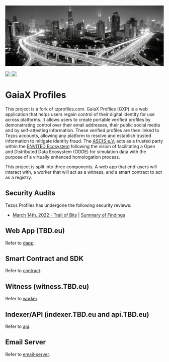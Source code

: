 ![tp header](/docs/envited.png)

[![](https://img.shields.io/badge/License-Apache--2.0-green)](https://www.apache.org/licenses/LICENSE-2.0.html) [![](https://img.shields.io/twitter/follow/ASCS_eV?label=Follow&style=social)](https://twitter.com/ASCS_eV)

# GaiaX Profiles

This project is a fork of tzprofiles.com. GaiaX Profiles (GXP) is
a web application that helps users regain control of their digital
identity for use across platforms. It allows users to create portable
verified profiles by demonstrating control over their email addresses,
their public social media and by self-attesting information. These 
verified profiles are then linked to Tezos accounts, allowing any 
platform to resolve and establish trusted information to mitigate 
identity fraud. The [ASC(S e.V.](https://www.asc-s.de/) acts as a
trusted party within the [ENVITED Ecosystem](https://envited.market/ecosystem)
following the vision of facilitating a Open and Distributed Data Ecosystem
(ODDE) for simulation data with the purpose of a virtually enhanced
homologation process.

This project is split into three components. A web app that end-users will
interact with, a worker that will act as a witness, and a smart contract to act
as a registry.

## Security Audits
Tezos Profiles has undergone the following security reviews:
- [March 14th, 2022 - Trail of Bits](https://github.com/trailofbits/publications/blob/master/reviews/SpruceID.pdf) | [Summary of Findings](https://blog.spruceid.com/spruce-completes-first-security-audit-from-trail-of-bits/)

## Web App (TBD.eu)
Refer to [dapp](dapp).

## Smart Contract and SDK
Refer to [contract](contract).

## Witness (witness.TBD.eu)
Refer to [worker](worker).

## Indexer/API (indexer.TBD.eu and api.TBD.eu)
Refer to [api](api).

## Email Server
Refer to [email-server](email-server).
